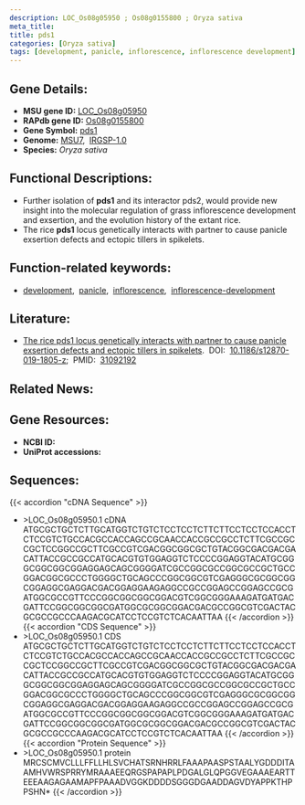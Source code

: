 ```yaml
---
description: LOC_Os08g05950 ; Os08g0155800 ; Oryza sativa
meta_title:
title: pds1
categories: [Oryza sativa]
tags: [development, panicle, inflorescence, inflorescence development]
---
```


## Gene Details:
- **MSU gene ID:** [LOC_Os08g05950](http://rice.uga.edu/cgi-bin/ORF_infopage.cgi?orf=LOC_Os08g05950)  
- **RAPdb gene ID:** [Os08g0155800](https://rapdb.dna.affrc.go.jp/locus/?name=Os08g0155800)  
- **Gene Symbol:** <u>pds1</u>
- **Genome:**  [MSU7](http://rice.uga.edu/),&nbsp;&nbsp;[IRGSP-1.0](https://rapdb.dna.affrc.go.jp/download/irgsp1.html)
- **Species:** *Oryza sativa*

## Functional Descriptions:
   - Further isolation of **pds1** and its interactor pds2, would provide new insight into the molecular regulation of grass inflorescence development and exsertion, and the evolution history of the extant rice.
   - The rice **pds1** locus genetically interacts with partner to cause panicle exsertion defects and ectopic tillers in spikelets.

## Function-related keywords:
   - [development](/tags/development/),&nbsp;&nbsp;[panicle](/tags/panicle/),&nbsp;&nbsp;[inflorescence](/tags/inflorescence/),&nbsp;&nbsp;[inflorescence-development](/tags/inflorescence-development/)

## Literature:
   - [The rice pds1 locus genetically interacts with partner to cause panicle exsertion defects and ectopic tillers in spikelets](https://www.doi.org/10.1186/s12870-019-1805-z).&nbsp;&nbsp;DOI:&nbsp;&nbsp;[10.1186/s12870-019-1805-z](https://www.doi.org/10.1186/s12870-019-1805-z);&nbsp;&nbsp;PMID:&nbsp;&nbsp;[31092192](https://pubmed.ncbi.nlm.nih.gov/31092192/)

## Related News:

## Gene Resources:
- **NCBI ID:**  []()
- **UniProt accessions:** [](https://www.uniprot.org/uniprotkb//entry)

## Sequences:
{{< accordion "cDNA Sequence" >}}
- \>LOC_Os08g05950.1 cDNA
ATGCGCTGCTCTTGCATGGTCTGTCTCCTCCTCTTCTTCCTCCTCCACCTCTCCGTCTGCCACGCCACCAGCCGCAACCACCGCCGCCTCTTCGCCGCCGCTCCGGCCGCTTCGCCGTCGACGGCGGCGCTGTACGGCGACGACGACATTACCGCCGCCATGCACGTGTGGAGGTCTCCCCGGAGGTACATGCGGGCGGCGGCGGAGGAGCAGCGGGGATCGCCGGCGCCGGCGCCGCTGCCGGACGGCGCCCTGGGGCTGCAGCCCGGCGGCGTCGAGGGCGCGGCGGCGGAGGCGAGGACGACGGAGGAAGAGGCCGCCGGAGCCGGAGCCGCGATGGCGCCGTTCCCGGCGGCGGCGGACGTCGGCGGGAAAGATGATGACGATTCCGGCGGCGGCGATGGCGCGGCGGACGACGCCGGCGTCGACTACGCGCCGCCCAAGACGCATCCTCCGTCTCACAATTAA
{{< /accordion >}}
{{< accordion "CDS Sequence" >}}
- \>LOC_Os08g05950.1 CDS
ATGCGCTGCTCTTGCATGGTCTGTCTCCTCCTCTTCTTCCTCCTCCACCTCTCCGTCTGCCACGCCACCAGCCGCAACCACCGCCGCCTCTTCGCCGCCGCTCCGGCCGCTTCGCCGTCGACGGCGGCGCTGTACGGCGACGACGACATTACCGCCGCCATGCACGTGTGGAGGTCTCCCCGGAGGTACATGCGGGCGGCGGCGGAGGAGCAGCGGGGATCGCCGGCGCCGGCGCCGCTGCCGGACGGCGCCCTGGGGCTGCAGCCCGGCGGCGTCGAGGGCGCGGCGGCGGAGGCGAGGACGACGGAGGAAGAGGCCGCCGGAGCCGGAGCCGCGATGGCGCCGTTCCCGGCGGCGGCGGACGTCGGCGGGAAAGATGATGACGATTCCGGCGGCGGCGATGGCGCGGCGGACGACGCCGGCGTCGACTACGCGCCGCCCAAGACGCATCCTCCGTCTCACAATTAA
{{< /accordion >}}
{{< accordion "Protein Sequence" >}}
- \>LOC_Os08g05950.1 protein
MRCSCMVCLLLFFLLHLSVCHATSRNHRRLFAAAPAASPSTAALYGDDDITAAMHVWRSPRRYMRAAAEEQRGSPAPAPLPDGALGLQPGGVEGAAAEARTTEEEAAGAGAAMAPFPAAADVGGKDDDDSGGGDGAADDAGVDYAPPKTHPPSHN*
{{< /accordion >}}
